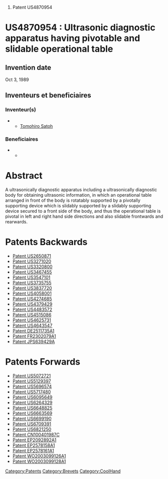 1.  Patent US4870954

US4870954 : Ultrasonic diagnostic apparatus having pivotable and slidable operational table
===========================================================================================

Invention date
--------------

Oct 3, 1989

Inventeurs et beneficiaires
---------------------------

### Inventeur(s)

-   -   [Tomohiro Satoh](Tomohiro_Satoh "wikilink")

### Beneficiaires

-   -   []( "wikilink")

Abstract
========

A ultrasonically diagnostic apparatus including a ultrasonically
diagnostic body for obtaining ultrasonic information, in which an
operational table arranged in front of the body is rotatably supported
by a pivotally supporting device which is slidably supported by a
slidably supporting device secured to a front side of the body, and thus
the operational table is pivotal in left and right hand side directions
and also slidable frontwards and rearwards.

Patents Backwards
=================

-   [Patent US2650871](Patent_US2650871 "wikilink")
-   [Patent US3271020](Patent_US3271020 "wikilink")
-   [Patent US3320800](Patent_US3320800 "wikilink")
-   [Patent US3467455](Patent_US3467455 "wikilink")
-   [Patent US3547101](Patent_US3547101 "wikilink")
-   [Patent US3735755](Patent_US3735755 "wikilink")
-   [Patent US3837720](Patent_US3837720 "wikilink")
-   [Patent US4058001](Patent_US4058001 "wikilink")
-   [Patent US4274685](Patent_US4274685 "wikilink")
-   [Patent US4379429](Patent_US4379429 "wikilink")
-   [Patent US4483572](Patent_US4483572 "wikilink")
-   [Patent US4515086](Patent_US4515086 "wikilink")
-   [Patent US4625731](Patent_US4625731 "wikilink")
-   [Patent US4643547](Patent_US4643547 "wikilink")
-   [Patent DE2511735A1](Patent_DE2511735A1 "wikilink")
-   [Patent FR2302079A1](Patent_FR2302079A1 "wikilink")
-   [Patent JPS639429A](Patent_JPS639429A "wikilink")

Patents Forwards
================

-   [Patent US5072721](Patent_US5072721 "wikilink")
-   [Patent US5129397](Patent_US5129397 "wikilink")
-   [Patent US5696574](Patent_US5696574 "wikilink")
-   [Patent US5717480](Patent_US5717480 "wikilink")
-   [Patent US6095649](Patent_US6095649 "wikilink")
-   [Patent US6264329](Patent_US6264329 "wikilink")
-   [Patent US6648825](Patent_US6648825 "wikilink")
-   [Patent US6663569](Patent_US6663569 "wikilink")
-   [Patent US6699190](Patent_US6699190 "wikilink")
-   [Patent US6709391](Patent_US6709391 "wikilink")
-   [Patent US6821250](Patent_US6821250 "wikilink")
-   [Patent CN100401987C](Patent_CN100401987C "wikilink")
-   [Patent EP2092892A1](Patent_EP2092892A1 "wikilink")
-   [Patent EP2578158A1](Patent_EP2578158A1 "wikilink")
-   [Patent EP2578161A1](Patent_EP2578161A1 "wikilink")
-   [Patent WO2003099126A1](Patent_WO2003099126A1 "wikilink")
-   [Patent WO2003099128A1](Patent_WO2003099128A1 "wikilink")

<Category:Patents> <Category:Brevets> <Category:CoolHand>
